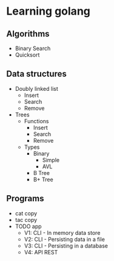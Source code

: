 # Learning golang

## Algorithms

- Binary Search
- Quicksort

## Data structures

- Doubly linked list
  - Insert
  - Search
  - Remove
- Trees
  - Functions
    - Insert
    - Search
    - Remove
  - Types
    - Binary
      - Simple
      - AVL
    - B Tree
    - B+ Tree

## Programs

- cat copy
- tac copy
- TODO app
  - V1: CLI - In memory data store
  - V2: CLI - Persisting data in a file
  - V3: CLI - Persisting in a database
  - V4: API REST
